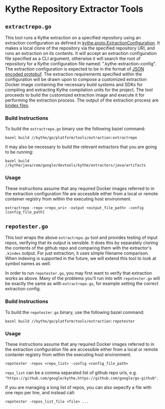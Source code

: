 # Kythe Repository Extractor Tools

## `extractrepo.go`

This tool runs a Kythe extraction on a specified repository using an extraction
configuration as defined in [kythe.proto.ExtractionConfiguration](https://github.com/google/kythe/blob/ecbaa951f2cee00ad9f6e3165b078badf02dd38b/kythe/proto/extraction_config.proto).
It makes a local clone of the repository via the specified repository URI, and 
runs an extraction on its contents. It will accept an extraction configuration
file specified as a CLI argument, otherwise it will search the root of repository
for a Kythe configuration file named: ".kythe-extraction-config". The extraction
configuration is expected to be in the format of [JSON encoded protobuf](https://developers.google.com/protocol-buffers/docs/proto3#json).
The extraction requirements specified within the configuration will be drawn
upon to compose a customized extraction Docker image containing the necessary
build systems and SDKs for compiling and extracting Kythe compilation units for
the project. The tool proceeds to build the customized extraction image and
execute it for performing the extraction process. The output of the extraction
process are [kindex files](http://kythe.io/docs/kythe-index-pack.html).

### Build Instructions

To build the `extractrepo.go` binary use the following bazel command:

`bazel build //kythe/go/platform/tools/extraction:extractrepo`

It may also be necessary to build the relevant extractors that you are going to
be running:

`bazel build //kythe/java/com/google/devtools/kythe/extractors/java/artifacts`

### Usage

These instructions assume that any required Docker images referred to in the
extraction configuration file are accessible either from a local or remote
container registry from within the executing host environment.

`extractrepo -repo <repo_uri> -output <output_file_path> -config [config_file_path]`

## `repotester.go`

This tool wraps the above `extractrepo.go` tool and provides testing of input
repos, verifying that its output is sensible. It does this by separately cloning
the contents of the github repo and comparing them with the extractor's
`.kindex` output. For just extraction, it uses simple filename comparison. When
indexing is supported in the future, we will extend this tool to look at symbol
names as well.

In order to run `repotester.go`, you may first want to verify that extraction
works as above. Many of the problems you'll run into with `repotester.go` will
be exactly the same as with `extractrepo.go`, for example setting the correct
extraction config.

### Build Instructions

To build the `repotester.go` binary, use the following bazel command:

`bazel build //kythe/go/platform/tools/extraction:repotester`

### Usage

These instructions assume that any required Docker images referred to in the
extraction configuration file are accessible either from a local or remote
contanier registry from within the executing host environment.

`repotester -repos <repo_list> -config <config_file_path>`

`repo_list` can be a comma separated list of github repo urls, e.g.
`"https://github.com/google/kythe,https://github.com/google/go-github"`.

If you are managing a long list of repos, you can also sepecify a file with one
repo per line, and instead call:

`repotester -repos_list_file <file> ...`

